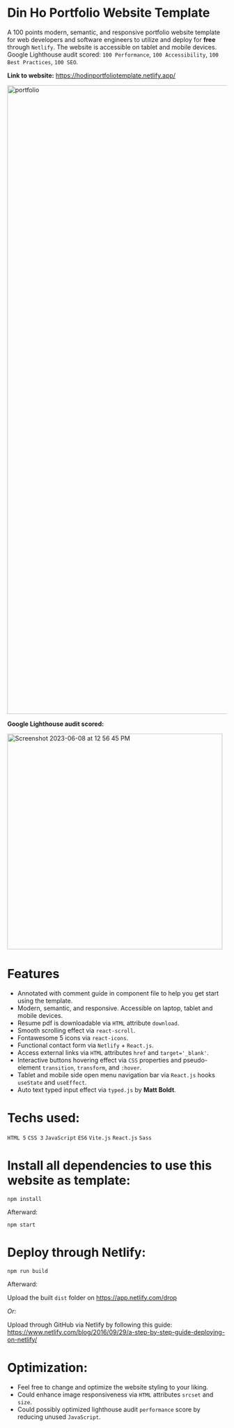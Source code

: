 # Din Ho Portfolio Website Template 
A 100 points modern, semantic, and responsive portfolio website template for web developers and software engineers to utilize and deploy for **free** through `Netlify`. The website is accessible on tablet and mobile devices. Google Lighthouse audit scored: `100 Performance`, `100 Accessibility`, `100 Best Practices`, `100 SEO`.

**Link to website:** https://hodinportfoliotemplate.netlify.app/

<img width="1440" alt="portfolio" src="https://user-images.githubusercontent.com/100463706/223882896-5ac6917f-8435-4175-b176-bf135803d10e.png">

**Google Lighthouse audit scored:**

<img width="494" alt="Screenshot 2023-06-08 at 12 56 45 PM" src="https://github.com/hodinsay/portfolio-website-template/assets/100463706/b93a17b3-923f-40b3-9872-defb287573a6">

# Features
- Annotated with comment guide in component file to help you get start using the template.
- Modern, semantic, and responsive. Accessible on laptop, tablet and mobile devices.
- Resume pdf is downloadable via `HTML` attribute `download`.
- Smooth scrolling effect via `react-scroll`.
- Fontawesome 5 icons via `react-icons`.
- Functional contact form via `Netlify` + `React.js`.
- Access external links via `HTML` attributes `href` and `target='_blank'`.
- Interactive buttons hovering effect via `CSS` properties and pseudo-element `transition`, `transform`, and `:hover`.
- Tablet and mobile side open menu navigation bar via `React.js` hooks `useState` and `useEffect`.
- Auto text typed input effect via `typed.js` by **Matt Boldt**. 

# Techs used:
`HTML 5` `CSS 3` `JavaScript` `ES6` `Vite.js` `React.js` `Sass`

# Install all dependencies to use this website as template:
`npm install`

Afterward:

`npm start`

# Deploy through Netlify:

`npm run build`

Afterward:

Upload the built `dist` folder on https://app.netlify.com/drop 

*Or:* 

Upload through GitHub via Netlify by following this guide: https://www.netlify.com/blog/2016/09/29/a-step-by-step-guide-deploying-on-netlify/

# Optimization:
- Feel free to change and optimize the website styling to your liking. 
- Could enhance image responsiveness via `HTML` attributes `srcset` and `size`.
- Could possibly optimized lighthouse audit `performance` score by reducing unused `JavaScript`.

